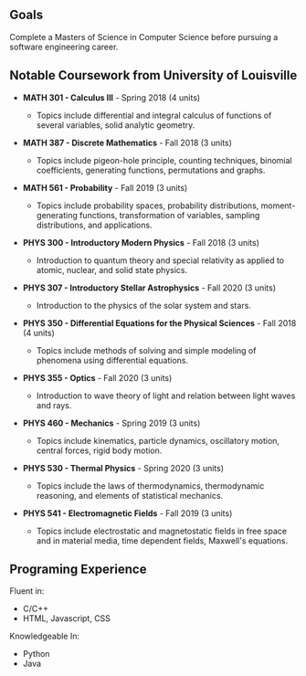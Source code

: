 ## Goals

Complete a Masters of Science in Computer Science before pursuing a software engineering career.

## Notable Coursework from University of Louisville

* **MATH 301 - Calculus III** - Spring 2018 (4 units)
  * Topics include differential and integral calculus of functions of several variables, solid analytic geometry.
* **MATH 387 - Discrete Mathematics** - Fall 2018 (3 units)
  * Topics include pigeon-hole principle, counting techniques, binomial coefficients, generating functions, permutations and graphs.
* **MATH 561 - Probability** - Fall 2019 (3 units)
  * Topics include probability spaces, probability distributions, moment-generating functions, transformation of variables, sampling distributions, and applications.


* **PHYS 300 - Introductory Modern Physics** - Fall 2018 (3 units)
  * Introduction to quantum theory and special relativity as applied to atomic, nuclear, and solid state physics.
* **PHYS 307 - Introductory Stellar Astrophysics** - Fall 2020  (3 units)
  * Introduction to the physics of the solar system and stars.
* **PHYS 350 - Differential Equations for the Physical Sciences** - Fall 2018 (4 units)
  * Topics include methods of solving and simple modeling of phenomena using differential equations.
* **PHYS 355 - Optics** - Fall 2020 (3 units)
  * Introduction to wave theory of light and relation between light waves and rays.
* **PHYS 460 - Mechanics** - Spring 2019 (3 units)
  * Topics include kinematics, particle dynamics, oscillatory motion, central forces, rigid body motion.
* **PHYS 530 - Thermal Physics** - Spring 2020 (3 units)
  * Topics include the laws of thermodynamics, thermodynamic reasoning, and elements of statistical mechanics.
* **PHYS 541 - Electromagnetic Fields** - Fall 2019 (3 units)
  * Topics include electrostatic and magnetostatic fields in free space and in material media, time dependent fields, Maxwell's equations.

## Programing Experience

Fluent in:
* C/C++
* HTML, Javascript, CSS

Knowledgeable In:
* Python
* Java
